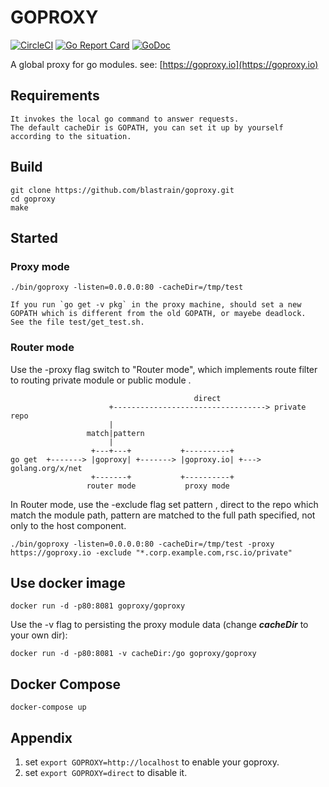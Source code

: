 # GOPROXY

[![CircleCI](https://circleci.com/gh/blastrain/goproxy.svg?style=svg)](https://circleci.com/gh/blastrain/goproxy)
[![Go Report Card](https://goreportcard.com/badge/github.com/blastrain/goproxy)](https://goreportcard.com/report/github.com/blastrain/goproxy)
[![GoDoc](https://godoc.org/github.com/blastrain/goproxy?status.svg)](https://godoc.org/github.com/blastrain/goproxy)

A global proxy for go modules. see: [https://goproxy.io](https://goproxy.io)

## Requirements
    It invokes the local go command to answer requests.
    The default cacheDir is GOPATH, you can set it up by yourself according to the situation.

## Build
    git clone https://github.com/blastrain/goproxy.git
    cd goproxy
    make

## Started


### Proxy mode    
    
    ./bin/goproxy -listen=0.0.0.0:80 -cacheDir=/tmp/test

    If you run `go get -v pkg` in the proxy machine, should set a new GOPATH which is different from the old GOPATH, or mayebe deadlock.
    See the file test/get_test.sh.

### Router mode    

Use the -proxy flag switch to "Router mode", which 
implements route filter to routing private module 
or public module .

```
                                         direct
                      +----------------------------------> private repo
                      |
                 match|pattern
                      |
                  +---+---+           +----------+
go get  +-------> |goproxy| +-------> |goproxy.io| +---> golang.org/x/net
                  +-------+           +----------+
                 router mode           proxy mode
```

In Router mode, use the -exclude flag set pattern , direct to the repo which 
match the module path, pattern are matched to the full path specified, not only 
to the host component.

    ./bin/goproxy -listen=0.0.0.0:80 -cacheDir=/tmp/test -proxy https://goproxy.io -exclude "*.corp.example.com,rsc.io/private"

## Use docker image

    docker run -d -p80:8081 goproxy/goproxy

Use the -v flag to persisting the proxy module data (change ___cacheDir___ to your own dir):

    docker run -d -p80:8081 -v cacheDir:/go goproxy/goproxy

## Docker Compose

    docker-compose up

## Appendix

1. set `export GOPROXY=http://localhost` to enable your goproxy.
2. set `export GOPROXY=direct` to disable it.
